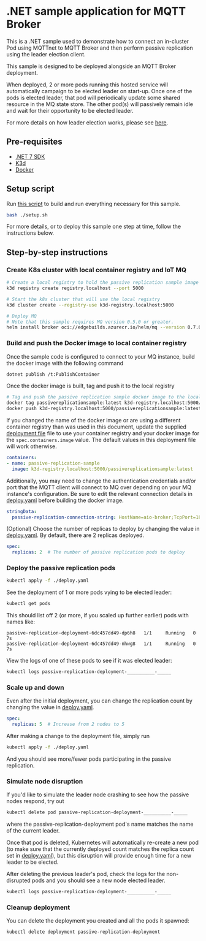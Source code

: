 # .NET sample application for MQTT Broker

This is a .NET sample used to demonstrate how to connect an in-cluster Pod using MQTTnet to MQTT Broker and then perform passive replication using the leader election client.

This sample is designed to be deployed alongside an MQTT Broker deployment. 

When deployed, 2 or more pods running this hosted service will automatically campaign to be elected 
leader on start-up. Once one of the pods is elected leader, that pod will periodically update some 
shared resource in the MQ state store. The other pod(s) will passively remain idle and wait for their opportunity to be elected leader.

For more details on how leader election works, please see [here](../../../dotnet/src/Azure.Iot.Operations.Services/LeaderElection/README.md).

## Pre-requisites

- [.NET 7 SDK](https://dotnet.microsoft.com/en-us/download/dotnet/7.0)
- [K3d](https://k3d.io/)
- [Docker](https://docs.docker.com/engine/install/)

## Setup script

Run [this script](./setup.sh) to build and run everything necessary for this sample. 

```bash
bash ./setup.sh
```

For more details, or to deploy this sample one step at time, follow the instructions below.

## Step-by-step instructions

### Create K8s cluster with local container registry and IoT MQ

```bash
# Create a local registry to hold the passive replication sample image that will be built next
k3d registry create registry.localhost --port 5000

# Start the k8s cluster that will use the local registry
k3d cluster create --registry-use k3d-registry.localhost:5000

# Deploy MQ 
# Note that this sample requires MQ version 0.5.0 or greater.
helm install broker oci://edgebuilds.azurecr.io/helm/mq --version 0.7.0-nightly  --set global.quickstart=true
```

### Build and push the Docker image to local container registry

Once the sample code is configured to connect to your MQ instance, build the docker image with the following command

```bash
dotnet publish /t:PublishContainer
```

Once the docker image is built, tag and push it to the local registry

```bash
# Tag and push the passive replication sample docker image to the local registry
docker tag passivereplicationsample:latest k3d-registry.localhost:5000/passivereplicationsample:latest
docker push k3d-registry.localhost:5000/passivereplicationsample:latest
```

If you changed the name of the docker image or are using a different container registry than was used in this document, update the supplied [deployment file](./deploy.yaml) file to use your container registry and your docker image for the `spec.containers.image` value. The default values in this deployment file will work otherwise.

```yaml
containers:
- name: passive-replication-sample
  image: k3d-registry.localhost:5000/passivereplicationsample:latest
```

Additionally, you may need to change the authentication credentials and/or port that the MQTT client will connect to MQ over depending on your MQ instance's configuration. Be sure
to edit the relevant connection details in [deploy.yaml](./deploy.yaml) before building the docker image.

```yaml
stringData:
  passive-replication-connection-string: HostName=aio-broker;TcpPort=1883;UseTls=false;UserName=\$sat;PasswordFile=/var/run/secrets/tokens/mqtt-client-token
```

(Optional) Choose the number of replicas to deploy by changing the value in [deploy.yaml](./deploy.yaml). By default, there are 2 replicas deployed.

```yaml
spec:
  replicas: 2  # The number of passive replication pods to deploy
```

### Deploy the passive replication pods

```bash
kubectl apply -f ./deploy.yaml
```

See the deployment of 1 or more pods vying to be elected leader:

```bash
kubectl get pods
```

This should list off 2 (or more, if you scaled up further earlier) pods with names like:

```output
passive-replication-deployment-6dc457dd49-dp6h8   1/1     Running   0          7s
passive-replication-deployment-6dc457dd49-nhwg8   1/1     Running   0          7s
```

View the logs of one of these pods to see if it was elected leader:

```bash
kubectl logs passive-replication-deployment-__________-_____
```

### Scale up and down

Even after the initial deployment, you can change the replication count by changing the value in 
[deploy.yaml](./deploy.yaml).

```yaml
spec:
  replicas: 5  # Increase from 2 nodes to 5
```

After making a change to the deployment file, simply run

```bash
kubectl apply -f ./deploy.yaml
```

And you should see more/fewer pods participating in the passive replication.

### Simulate node disruption

If you'd like to simulate the leader node crashing to see how the passive nodes respond, try out

```bash
kubectl delete pod passive-replication-deployment-__________-_____
```

where the passive-replication-deployment pod's name matches the name of the current leader.

Once that pod is deleted, Kubernetes will automatically re-create a new pod (to make sure
that the currently deployed count matches the replica count set in [deploy.yaml](./deploy.yaml)),
but this disruption will provide enough time for a new leader to be elected.

After deleting the previous leader's pod, check the logs for the non-disrupted pods and you should 
see a new node elected leader.

```bash
kubectl logs passive-replication-deployment-__________-_____
```

### Cleanup deployment

You can delete the deployment you created and all the pods it spawned:

```bash
kubectl delete deployment passive-replication-deployment
```